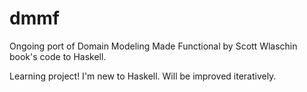 # dmmf

Ongoing port of Domain Modeling Made Functional by Scott Wlaschin book's code to Haskell.

Learning project! I'm new to Haskell. Will be improved iteratively.
